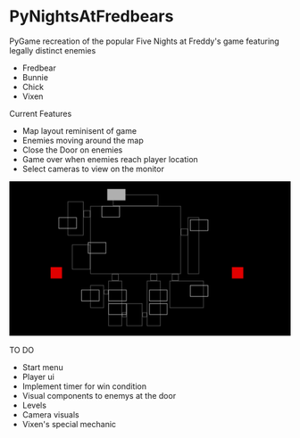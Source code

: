# PyNightsAtFredbears
PyGame recreation of the popular Five Nights at Freddy's game featuring legally distinct enemies
- Fredbear
- Bunnie
- Chick
- Vixen

Current Features
- Map layout reminisent of game
- Enemies moving around the map
- Close the Door on enemies
- Game over when enemies reach player location
- Select cameras to view on the monitor

![alt text](https://github.com/BrandonK182/PyNightsAtFredbears/blob/main/PyNightDemo.gif)

TO DO
- Start menu
- Player ui
- Implement timer for win condition
- Visual components to enemys at the door
- Levels
- Camera visuals
- Vixen's special mechanic
